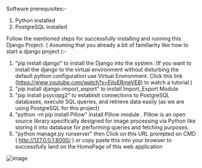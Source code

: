 Software prerequisites:-
1) Python installed
2) PostgreSQL installed

Follow the mentioned steps for successfully installing and running this Django Project. ( Assuming that you already a bit of familiarity like how to start a django project ):-

1) "pip install django" to install the Django into the system. (If you want to install the django to the virtual environment without disturbing the default python configuration use Virtual Environment. Click this link (https://www.youtube.com/watch?v=EjIoERmeVE8)  to watch a tutorial.)
2) "pip install django-import_export" to install Import_Export Module
3) "pip install psycopg2" to establish connections to PostgreSQL databases, execute SQL queries, and retrieve data easily (as we are using PostgreSQL for this project)
4) "python -m pip install Pillow" install Pillow module . Pillow is an open source library specifically designed for image processing via Python like storing it into database for performing queries and fetching purposes.
5) "python manage.py runserver" then Click on this URL prompted on CMD ( http://127.0.0.1:8000/ ) or copy paste this into your browser to successfully land on the HomePage of this web application

![image](https://github.com/user-attachments/assets/ad9d6bf8-763f-46d6-86fd-cd568093ca45)
